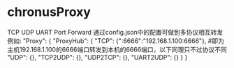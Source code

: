 # chronusProxy
TCP UDP UART Port Forward
通过config.json中的配置可做到多协议相互转发
例如:
"Proxy": {
    "ProxyHub": {
        "TCP": {":6666":"192.168.1.100:6666"},  #即为主机192.168.1.100的6666端口转发到本机的6666端口，以下同理只不过协议不同
        "UDP": {},
        "TCP2UDP": {},
        "UDP2TCP": {},
        "UART2UDP": {}
    }
}